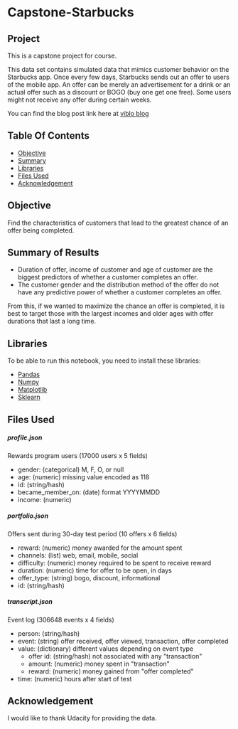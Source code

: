 # Capstone-Starbucks

## Project
This is a capstone project for course.

This data set contains simulated data that mimics customer behavior on the Starbucks app. Once every few days, Starbucks sends out an offer to users of the mobile app. An offer can be merely an advertisement for a drink or an actual offer such as a discount or BOGO (buy one get one free). Some users might not receive any offer during certain weeks.
   
You can find the blog post link here at [viblo blog](https://viblo.asia/p/starbucks-capstone-018J2Mx14YK)
## Table Of Contents  
* <a href="#obj">Objective</a>
* <a href="#summary">Summary</a>
* <a href="#lib">Libraries</a>
* <a href="#files">Files Used </a>
* <a href="#ack">Acknowledgement</a>


<a name="obj"></a>

## Objective
Find the characteristics of customers that lead to the greatest chance of an offer being completed.

<a name="summary"></a>

## Summary of Results
* Duration of offer, income of customer and age of customer are the biggest predictors of whether a customer completes an offer. 
* The customer gender and the distribution method of the offer do not have any predictive power of whether a customer completes an offer.

From this, if we wanted to maximize the chance an offer is completed, it is best to target those with the largest incomes and older ages with offer durations that last a long time.     

<a name="lib"></a>

## Libraries
To be able to run this notebook, you need to install these libraries:
- [Pandas](https://github.com/pandas-dev/pandas)
- [Numpy](https://github.com/numpy/numpy)
- [Matplotlib](https://github.com/matplotlib/matplotlib)
- [Sklearn](https://github.com/scikit-learn/scikit-learn)

<a name="files"></a>

## Files Used

##### profile.json
Rewards program users (17000 users x 5 fields)

* gender: (categorical) M, F, O, or null
* age: (numeric) missing value encoded as 118
* id: (string/hash)
* became_member_on: (date) format YYYYMMDD
* income: (numeric)

##### portfolio.json
Offers sent during 30-day test period (10 offers x 6 fields)

* reward: (numeric) money awarded for the amount spent
* channels: (list) web, email, mobile, social
* difficulty: (numeric) money required to be spent to receive reward
* duration: (numeric) time for offer to be open, in days
* offer_type: (string) bogo, discount, informational
* id: (string/hash)


##### transcript.json
Event log (306648 events x 4 fields)

* person: (string/hash)
* event: (string) offer received, offer viewed, transaction, offer completed
* value: (dictionary) different values depending on event type
    * offer id: (string/hash) not associated with any "transaction"
    * amount: (numeric) money spent in "transaction"
    * reward: (numeric) money gained from "offer completed"
* time: (numeric) hours after start of test

<a name="ack"></a>

## Acknowledgement
I would like to thank Udacity for providing the data.
